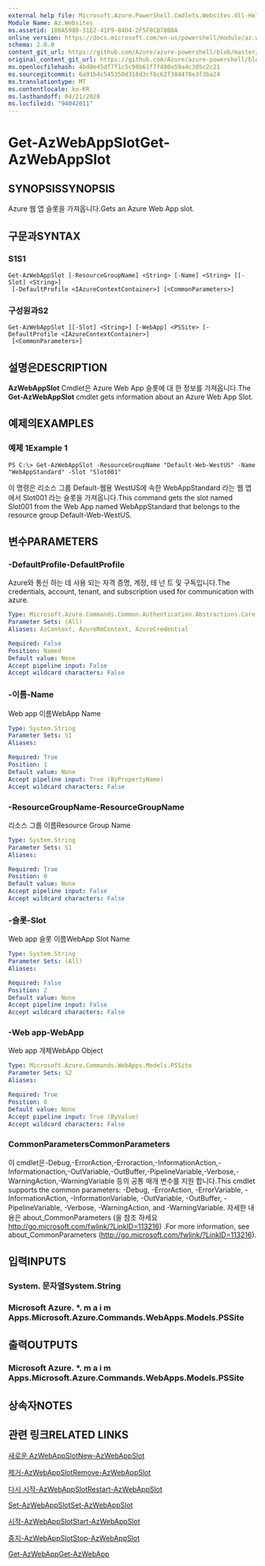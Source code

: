 ```yaml
---
external help file: Microsoft.Azure.PowerShell.Cmdlets.Websites.dll-Help.xml
Module Name: Az.Websites
ms.assetid: 100A5980-31E2-41F9-84D4-2F5F0CB78B8A
online version: https://docs.microsoft.com/en-us/powershell/module/az.websites/get-azwebappslot
schema: 2.0.0
content_git_url: https://github.com/Azure/azure-powershell/blob/master/src/Websites/Websites/help/Get-AzWebAppSlot.md
original_content_git_url: https://github.com/Azure/azure-powershell/blob/master/src/Websites/Websites/help/Get-AzWebAppSlot.md
ms.openlocfilehash: 4bd0e45df7f1c5c98b61f7f490a59a4c305c2c21
ms.sourcegitcommit: 6a91b4c545350d316d3cf8c62f384478e3f3ba24
ms.translationtype: MT
ms.contentlocale: ko-KR
ms.lasthandoff: 04/21/2020
ms.locfileid: "94042011"
---
```

# <span data-ttu-id="33eea-101">Get-AzWebAppSlot</span><span class="sxs-lookup"><span data-stu-id="33eea-101">Get-AzWebAppSlot</span></span>

## <span data-ttu-id="33eea-102">SYNOPSIS</span><span class="sxs-lookup"><span data-stu-id="33eea-102">SYNOPSIS</span></span>
<span data-ttu-id="33eea-103">Azure 웹 앱 슬롯을 가져옵니다.</span><span class="sxs-lookup"><span data-stu-id="33eea-103">Gets an Azure Web App slot.</span></span>

## <span data-ttu-id="33eea-104">구문과</span><span class="sxs-lookup"><span data-stu-id="33eea-104">SYNTAX</span></span>

### <span data-ttu-id="33eea-105">S1</span><span class="sxs-lookup"><span data-stu-id="33eea-105">S1</span></span>
```
Get-AzWebAppSlot [-ResourceGroupName] <String> [-Name] <String> [[-Slot] <String>]
 [-DefaultProfile <IAzureContextContainer>] [<CommonParameters>]
```

### <span data-ttu-id="33eea-106">구성원과</span><span class="sxs-lookup"><span data-stu-id="33eea-106">S2</span></span>
```
Get-AzWebAppSlot [[-Slot] <String>] [-WebApp] <PSSite> [-DefaultProfile <IAzureContextContainer>]
 [<CommonParameters>]
```

## <span data-ttu-id="33eea-107">설명은</span><span class="sxs-lookup"><span data-stu-id="33eea-107">DESCRIPTION</span></span>
<span data-ttu-id="33eea-108">**AzWebAppSlot** Cmdlet은 Azure Web App 슬롯에 대 한 정보를 가져옵니다.</span><span class="sxs-lookup"><span data-stu-id="33eea-108">The **Get-AzWebAppSlot** cmdlet gets information about an Azure Web App Slot.</span></span>

## <span data-ttu-id="33eea-109">예제의</span><span class="sxs-lookup"><span data-stu-id="33eea-109">EXAMPLES</span></span>

### <span data-ttu-id="33eea-110">예제 1</span><span class="sxs-lookup"><span data-stu-id="33eea-110">Example 1</span></span>
```
PS C:\> Get-AzWebAppSlot -ResourceGroupName "Default-Web-WestUS" -Name "WebAppStandard" -Slot "Slot001"
```

<span data-ttu-id="33eea-111">이 명령은 리소스 그룹 Default-웹용 WestUS에 속한 WebAppStandard 라는 웹 앱에서 Slot001 라는 슬롯을 가져옵니다.</span><span class="sxs-lookup"><span data-stu-id="33eea-111">This command gets the slot named Slot001 from the Web App named WebAppStandard that belongs to the resource group Default-Web-WestUS.</span></span>

## <span data-ttu-id="33eea-112">변수</span><span class="sxs-lookup"><span data-stu-id="33eea-112">PARAMETERS</span></span>

### <span data-ttu-id="33eea-113">-DefaultProfile</span><span class="sxs-lookup"><span data-stu-id="33eea-113">-DefaultProfile</span></span>
<span data-ttu-id="33eea-114">Azure와 통신 하는 데 사용 되는 자격 증명, 계정, 테 넌 트 및 구독입니다.</span><span class="sxs-lookup"><span data-stu-id="33eea-114">The credentials, account, tenant, and subscription used for communication with azure.</span></span>

```yaml
Type: Microsoft.Azure.Commands.Common.Authentication.Abstractions.Core.IAzureContextContainer
Parameter Sets: (All)
Aliases: AzContext, AzureRmContext, AzureCredential

Required: False
Position: Named
Default value: None
Accept pipeline input: False
Accept wildcard characters: False
```

### <span data-ttu-id="33eea-115">-이름</span><span class="sxs-lookup"><span data-stu-id="33eea-115">-Name</span></span>
<span data-ttu-id="33eea-116">Web app 이름</span><span class="sxs-lookup"><span data-stu-id="33eea-116">WebApp Name</span></span>

```yaml
Type: System.String
Parameter Sets: S1
Aliases:

Required: True
Position: 1
Default value: None
Accept pipeline input: True (ByPropertyName)
Accept wildcard characters: False
```

### <span data-ttu-id="33eea-117">-ResourceGroupName</span><span class="sxs-lookup"><span data-stu-id="33eea-117">-ResourceGroupName</span></span>
<span data-ttu-id="33eea-118">리소스 그룹 이름</span><span class="sxs-lookup"><span data-stu-id="33eea-118">Resource Group Name</span></span>

```yaml
Type: System.String
Parameter Sets: S1
Aliases:

Required: True
Position: 0
Default value: None
Accept pipeline input: False
Accept wildcard characters: False
```

### <span data-ttu-id="33eea-119">-슬롯</span><span class="sxs-lookup"><span data-stu-id="33eea-119">-Slot</span></span>
<span data-ttu-id="33eea-120">Web app 슬롯 이름</span><span class="sxs-lookup"><span data-stu-id="33eea-120">WebApp Slot Name</span></span>

```yaml
Type: System.String
Parameter Sets: (All)
Aliases:

Required: False
Position: 2
Default value: None
Accept pipeline input: False
Accept wildcard characters: False
```

### <span data-ttu-id="33eea-121">-Web app</span><span class="sxs-lookup"><span data-stu-id="33eea-121">-WebApp</span></span>
<span data-ttu-id="33eea-122">Web app 개체</span><span class="sxs-lookup"><span data-stu-id="33eea-122">WebApp Object</span></span>

```yaml
Type: Microsoft.Azure.Commands.WebApps.Models.PSSite
Parameter Sets: S2
Aliases:

Required: True
Position: 0
Default value: None
Accept pipeline input: True (ByValue)
Accept wildcard characters: False
```

### <span data-ttu-id="33eea-123">CommonParameters</span><span class="sxs-lookup"><span data-stu-id="33eea-123">CommonParameters</span></span>
<span data-ttu-id="33eea-124">이 cmdlet은-Debug,-ErrorAction,-Erroraction,-InformationAction,-Informationaction,-OutVariable,-OutBuffer,-PipelineVariable,-Verbose,-WarningAction,-WarningVariable 등의 공통 매개 변수를 지원 합니다.</span><span class="sxs-lookup"><span data-stu-id="33eea-124">This cmdlet supports the common parameters: -Debug, -ErrorAction, -ErrorVariable, -InformationAction, -InformationVariable, -OutVariable, -OutBuffer, -PipelineVariable, -Verbose, -WarningAction, and -WarningVariable.</span></span> <span data-ttu-id="33eea-125">자세한 내용은 about_CommonParameters (을 참조 하세요 http://go.microsoft.com/fwlink/?LinkID=113216) .</span><span class="sxs-lookup"><span data-stu-id="33eea-125">For more information, see about_CommonParameters (http://go.microsoft.com/fwlink/?LinkID=113216).</span></span>

## <span data-ttu-id="33eea-126">입력</span><span class="sxs-lookup"><span data-stu-id="33eea-126">INPUTS</span></span>

### <span data-ttu-id="33eea-127">System. 문자열</span><span class="sxs-lookup"><span data-stu-id="33eea-127">System.String</span></span>

### <span data-ttu-id="33eea-128">Microsoft Azure. \*. m a i m Apps.</span><span class="sxs-lookup"><span data-stu-id="33eea-128">Microsoft.Azure.Commands.WebApps.Models.PSSite</span></span>

## <span data-ttu-id="33eea-129">출력</span><span class="sxs-lookup"><span data-stu-id="33eea-129">OUTPUTS</span></span>

### <span data-ttu-id="33eea-130">Microsoft Azure. \*. m a i m Apps.</span><span class="sxs-lookup"><span data-stu-id="33eea-130">Microsoft.Azure.Commands.WebApps.Models.PSSite</span></span>

## <span data-ttu-id="33eea-131">상속자</span><span class="sxs-lookup"><span data-stu-id="33eea-131">NOTES</span></span>

## <span data-ttu-id="33eea-132">관련 링크</span><span class="sxs-lookup"><span data-stu-id="33eea-132">RELATED LINKS</span></span>

[<span data-ttu-id="33eea-133">새로운 AzWebAppSlot</span><span class="sxs-lookup"><span data-stu-id="33eea-133">New-AzWebAppSlot</span></span>](./New-AzWebAppSlot.md)

[<span data-ttu-id="33eea-134">제거-AzWebAppSlot</span><span class="sxs-lookup"><span data-stu-id="33eea-134">Remove-AzWebAppSlot</span></span>](./Remove-AzWebAppSlot.md)

[<span data-ttu-id="33eea-135">다시 시작-AzWebAppSlot</span><span class="sxs-lookup"><span data-stu-id="33eea-135">Restart-AzWebAppSlot</span></span>](./Restart-AzWebAppSlot.md)

[<span data-ttu-id="33eea-136">Set-AzWebAppSlot</span><span class="sxs-lookup"><span data-stu-id="33eea-136">Set-AzWebAppSlot</span></span>](./Set-AzWebAppSlot.md)

[<span data-ttu-id="33eea-137">시작-AzWebAppSlot</span><span class="sxs-lookup"><span data-stu-id="33eea-137">Start-AzWebAppSlot</span></span>](./Start-AzWebAppSlot.md)

[<span data-ttu-id="33eea-138">중지-AzWebAppSlot</span><span class="sxs-lookup"><span data-stu-id="33eea-138">Stop-AzWebAppSlot</span></span>](./Stop-AzWebAppSlot.md)

[<span data-ttu-id="33eea-139">Get-AzWebApp</span><span class="sxs-lookup"><span data-stu-id="33eea-139">Get-AzWebApp</span></span>](./Get-AzWebApp.md)
